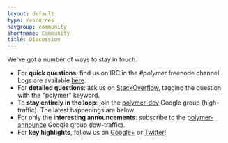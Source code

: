 ```yaml
---
layout: default
type: resources
navgroup: community
shortname: Community
title: Discussion
---
```


We've got a number of ways to stay in touch.

* For **quick questions**: find us on IRC in the *#polymer* freenode channel. Logs are available [here](http://echelog.com/logs/browse/polymer).
* For **detailed questions**: ask us on [StackOverflow](http://stackoverflow.com/), tagging the question with the "polymer" keyword.
* To **stay entirely in the loop**: join the [polymer-dev](https://groups.google.com/forum/?fromgroups=#!forum/polymer-dev) Google group (high-traffic). The latest
happenings are below.
* For only the **interesting announcements**: subscribe to the [polymer-announce](https://groups.google.com/forum/?fromgroups=#!forum/polymer-announce) Google group (low-traffic).
* For **key highlights**, follow us on [Google+](http://plus.google.com/107187849809354688692/) or [Twitter](http://twitter.com/polymer)!

<iframe id="forum_embed" src="javascript:void(0)" seamless scrolling="no" frameborder="0" width="100%" height="700"></iframe>
<script >
  document.querySelector('#forum_embed').src =
     'https://groups.google.com/forum/embed/?place=forum/polymer-dev'
     + '&showsearch=true&showpopout=true&showtabs=false'
     + '&parenturl=' + encodeURIComponent(window.location.href);
</script>

